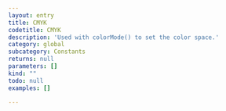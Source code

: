 ```yaml
---
layout: entry
title: CMYK
codetitle: CMYK
description: 'Used with colorMode() to set the color space.'
category: global
subcategory: Constants
returns: null
parameters: []
kind: ""
todo: null
examples: []

---
```

